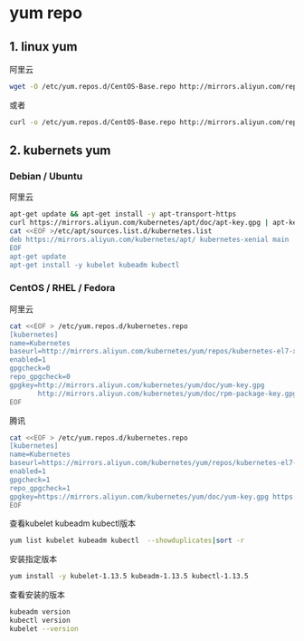 #  yum repo 

##  1. linux yum
阿里云
```bash
wget -O /etc/yum.repos.d/CentOS-Base.repo http://mirrors.aliyun.com/repo/Centos-7.repo
```

或者

```bash
curl -o /etc/yum.repos.d/CentOS-Base.repo http://mirrors.aliyun.com/repo/Centos-7.repo
```


## 2. kubernets yum
### Debian / Ubuntu
阿里云
```bash
apt-get update && apt-get install -y apt-transport-https
curl https://mirrors.aliyun.com/kubernetes/apt/doc/apt-key.gpg | apt-key add - 
cat <<EOF >/etc/apt/sources.list.d/kubernetes.list
deb https://mirrors.aliyun.com/kubernetes/apt/ kubernetes-xenial main
EOF  
apt-get update
apt-get install -y kubelet kubeadm kubectl
```
### CentOS / RHEL / Fedora
阿里云

```bash
cat <<EOF > /etc/yum.repos.d/kubernetes.repo
[kubernetes]
name=Kubernetes
baseurl=http://mirrors.aliyun.com/kubernetes/yum/repos/kubernetes-el7-x86_64
enabled=1
gpgcheck=0
repo_gpgcheck=0
gpgkey=http://mirrors.aliyun.com/kubernetes/yum/doc/yum-key.gpg
       http://mirrors.aliyun.com/kubernetes/yum/doc/rpm-package-key.gpg
EOF
```
腾讯

```bash
cat <<EOF > /etc/yum.repos.d/kubernetes.repo
[kubernetes]
name=Kubernetes
baseurl=https://mirrors.aliyun.com/kubernetes/yum/repos/kubernetes-el7-x86_64/
enabled=1
gpgcheck=1
repo_gpgcheck=1
gpgkey=https://mirrors.aliyun.com/kubernetes/yum/doc/yum-key.gpg https://mirrors.aliyun.com/kubernetes/yum/doc/rpm-package-key.gpg  
EOF
```


查看kubelet kubeadm kubectl版本

```bash
yum list kubelet kubeadm kubectl  --showduplicates|sort -r
```
安装指定版本

```bash
yum install -y kubelet-1.13.5 kubeadm-1.13.5 kubectl-1.13.5
```
查看安装的版本

```bash
kubeadm version
kubectl version
kubelet --version
```
